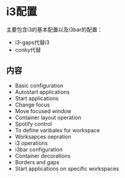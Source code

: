 # i3配置

主要包含i3的基本配置以及i3bar的配置：

+ i3-gaps代替i3
+ conky代替

## 内容

+ Basic configuration
+ Autostart applications
+ Start applications
+ Change focus
+ Move focused window
+ Container layout operation
+ Spotify control
+ To define varibales for workspace
+ Worksapces oepration
+ i3 operations
+ i3bar configuration
+ Container decorations
+ Borders and gaps
+ Start applications on specific workspaces
